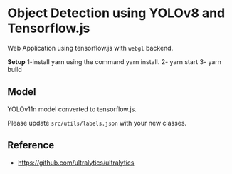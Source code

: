 # Object Detection using YOLOv8 and Tensorflow.js

Web Application using tensorflow.js
with `webgl` backend.

**Setup**
1-install yarn using the command yarn install. 
2- yarn start
3- yarn build

## Model

YOLOv11n model converted to tensorflow.js.

Please update `src/utils/labels.json` with your new classes.

## Reference

- https://github.com/ultralytics/ultralytics
